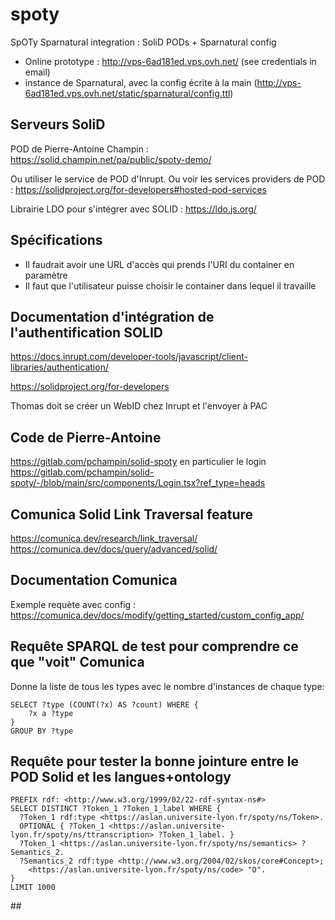 # spoty
SpOTy Sparnatural integration : SoliD PODs + Sparnatural config


- Online prototype : http://vps-6ad181ed.vps.ovh.net/ (see credentials in email)
- instance de Sparnatural, avec la config écrite à la main (http://vps-6ad181ed.vps.ovh.net/static/sparnatural/config.ttl)



## Serveurs SoliD

POD de Pierre-Antoine Champin : https://solid.champin.net/pa/public/spoty-demo/

Ou utiliser le service de POD d'Inrupt. Ou voir les services providers de POD : https://solidproject.org/for-developers#hosted-pod-services

Librairie LDO pour s'intégrer avec SOLID : https://ldo.js.org/

## Spécifications

- Il faudrait avoir une URL d'accès qui prends l'URI du container en paramètre
- Il faut que l'utilisateur puisse choisir le container dans lequel il travaille

## Documentation d'intégration de l'authentification SOLID

https://docs.inrupt.com/developer-tools/javascript/client-libraries/authentication/

https://solidproject.org/for-developers

Thomas doit se créer un WebID chez Inrupt et l'envoyer à PAC

## Code de Pierre-Antoine

https://gitlab.com/pchampin/solid-spoty en particulier le login https://gitlab.com/pchampin/solid-spoty/-/blob/main/src/components/Login.tsx?ref_type=heads

## Comunica Solid Link Traversal feature

https://comunica.dev/research/link_traversal/
https://comunica.dev/docs/query/advanced/solid/

## Documentation Comunica

Exemple requète avec config : https://comunica.dev/docs/modify/getting_started/custom_config_app/

## Requête SPARQL de test pour comprendre ce que "voit" Comunica

Donne la liste de tous les types avec le nombre d'instances de chaque type:

```sparql
SELECT ?type (COUNT(?x) AS ?count) WHERE {
    ?x a ?type 
}
GROUP BY ?type
```

## Requête pour tester la bonne jointure entre le POD Solid et les langues+ontology

```sparql
PREFIX rdf: <http://www.w3.org/1999/02/22-rdf-syntax-ns#>
SELECT DISTINCT ?Token_1 ?Token_1_label WHERE {
  ?Token_1 rdf:type <https://aslan.universite-lyon.fr/spoty/ns/Token>.
  OPTIONAL { ?Token_1 <https://aslan.universite-lyon.fr/spoty/ns/ttranscription> ?Token_1_label. }
  ?Token_1 <https://aslan.universite-lyon.fr/spoty/ns/semantics> ?Semantics_2.
  ?Semantics_2 rdf:type <http://www.w3.org/2004/02/skos/core#Concept>;
    <https://aslan.universite-lyon.fr/spoty/ns/code> "O".
}
LIMIT 1000
```
## 
